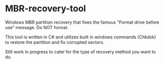 # MBR-recovery-tool
Windows MBR partition recovery that fixes the famous "Format drive before use" message. Do NOT format. 

This tool is written in C# and utilizes built in windows commands (Chkdsk) to restore the partition and fix corrupted sectors.

Still work in progress to cater for the type of recovery method you want to do. 
